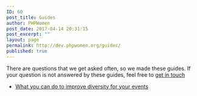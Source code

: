 ```yaml
---
ID: 60
post_title: Guides
author: PHPWomen
post_date: 2017-04-14 20:31:15
post_excerpt: ""
layout: page
permalink: http://dev.phpwomen.org/guides/
published: true
---
```

There are questions that we get asked often, so we made these guides. If your question is not answered by these guides, feel free to <a href="http://dev-phpwomen.pantheon.io/connect/">get in touch</a>
<ul>
 	<li><a href="http://dev.phpwomen.org/what-you-can-do-to-improve-diversity-for-your-events/">What you can do to improve diversity for your events</a></li>
</ul>